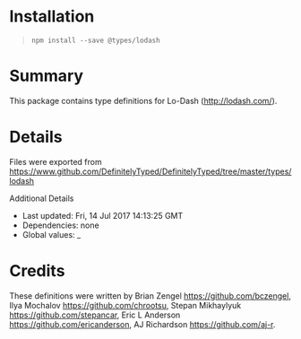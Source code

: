 # Installation
> `npm install --save @types/lodash`

# Summary
This package contains type definitions for Lo-Dash (http://lodash.com/).

# Details
Files were exported from https://www.github.com/DefinitelyTyped/DefinitelyTyped/tree/master/types/lodash

Additional Details
 * Last updated: Fri, 14 Jul 2017 14:13:25 GMT
 * Dependencies: none
 * Global values: _

# Credits
These definitions were written by Brian Zengel <https://github.com/bczengel>, Ilya Mochalov <https://github.com/chrootsu>, Stepan Mikhaylyuk <https://github.com/stepancar>, Eric L Anderson <https://github.com/ericanderson>, AJ Richardson <https://github.com/aj-r>.
